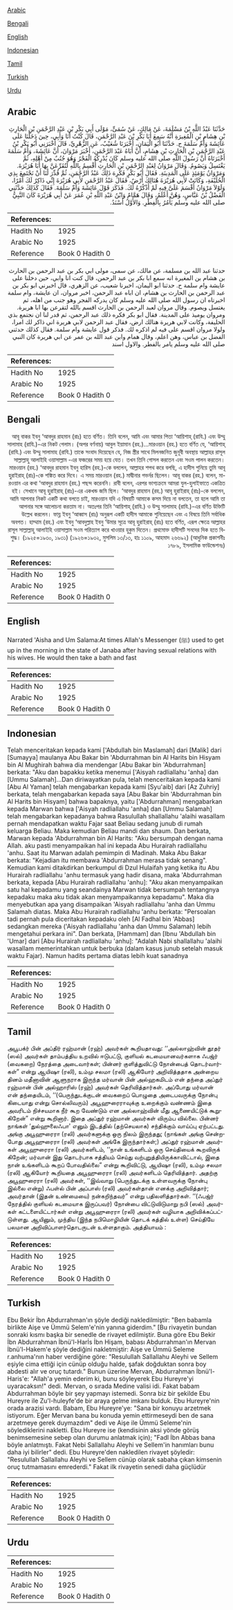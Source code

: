 [Arabic](#arabic)

[Bengali](#bengali)

[English](#english)

[Indonesian](#indonesian)

[Tamil](#tamil)

[Turkish](#turkish)

[Urdu](#urdu)

## Arabic


<div dir="rtl" lang="ar" style={{fontSize:'larger',backgroundColor:'#f8f9fa',padding:20}}>
حَدَّثَنَا عَبْدُ اللَّهِ بْنُ مَسْلَمَةَ، عَنْ مَالِكٍ، عَنْ سُمَىٍّ، مَوْلَى أَبِي بَكْرِ بْنِ عَبْدِ الرَّحْمَنِ بْنِ الْحَارِثِ بْنِ هِشَامِ بْنِ الْمُغِيرَةِ أَنَّهُ سَمِعَ أَبَا بَكْرِ بْنَ عَبْدِ الرَّحْمَنِ، قَالَ كُنْتُ أَنَا وَأَبِي، حِينَ دَخَلْنَا عَلَى عَائِشَةَ وَأُمِّ سَلَمَةَ ح‏.‏ حَدَّثَنَا أَبُو الْيَمَانِ، أَخْبَرَنَا شُعَيْبٌ، عَنِ الزُّهْرِيِّ، قَالَ أَخْبَرَنِي أَبُو بَكْرِ بْنُ عَبْدِ الرَّحْمَنِ بْنِ الْحَارِثِ بْنِ هِشَامٍ، أَنَّ أَبَاهُ عَبْدَ الرَّحْمَنِ، أَخْبَرَ مَرْوَانَ، أَنَّ عَائِشَةَ، وَأُمَّ سَلَمَةَ أَخْبَرَتَاهُ أَنَّ رَسُولَ اللَّهِ صلى الله عليه وسلم كَانَ يُدْرِكُهُ الْفَجْرُ وَهُوَ جُنُبٌ مِنْ أَهْلِهِ، ثُمَّ يَغْتَسِلُ وَيَصُومُ‏.‏ وَقَالَ مَرْوَانُ لِعَبْدِ الرَّحْمَنِ بْنِ الْحَارِثِ أُقْسِمُ بِاللَّهِ لَتُقَرِّعَنَّ بِهَا أَبَا هُرَيْرَةَ‏.‏ وَمَرْوَانُ يَوْمَئِذٍ عَلَى الْمَدِينَةِ‏.‏ فَقَالَ أَبُو بَكْرٍ فَكَرِهَ ذَلِكَ عَبْدُ الرَّحْمَنِ، ثُمَّ قُدِّرَ لَنَا أَنْ نَجْتَمِعَ بِذِي الْحُلَيْفَةِ، وَكَانَتْ لأَبِي هُرَيْرَةَ هُنَالِكَ أَرْضٌ، فَقَالَ عَبْدُ الرَّحْمَنِ لأَبِي هُرَيْرَةَ إِنِّي ذَاكِرٌ لَكَ أَمْرًا، وَلَوْلاَ مَرْوَانُ أَقْسَمَ عَلَىَّ فِيهِ لَمْ أَذْكُرْهُ لَكَ‏.‏ فَذَكَرَ قَوْلَ عَائِشَةَ وَأُمِّ سَلَمَةَ‏.‏ فَقَالَ كَذَلِكَ حَدَّثَنِي الْفَضْلُ بْنُ عَبَّاسٍ، وَهُنَّ أَعْلَمُ، وَقَالَ هَمَّامٌ وَابْنُ عَبْدِ اللَّهِ بْنِ عُمَرَ عَنْ أَبِي هُرَيْرَةَ كَانَ النَّبِيُّ صلى الله عليه وسلم يَأْمُرُ بِالْفِطْرِ‏.‏ وَالأَوَّلُ أَسْنَدُ‏.‏
</div>
<div style={{backgroundColor:'#f8f9fa',padding:20, marginBottom: 10}}><table> <thead> <tr> <th>References:</th> <th></th> </tr> </thead> <tbody><tr><td>Hadith No</td><td>1925</td></tr><tr><td>Arabic No</td><td>1925</td></tr><tr><td>Reference</td><td>Book 0 Hadith 0</td></tr></tbody></table></div>


<div dir="rtl" lang="ar" style={{fontSize:'larger',backgroundColor:'#f8f9fa',padding:20}}>
حدثنا عبد الله بن مسلمة، عن مالك، عن سمى، مولى ابي بكر بن عبد الرحمن بن الحارث بن هشام بن المغيرة انه سمع ابا بكر بن عبد الرحمن، قال كنت انا وابي، حين دخلنا على عايشة وام سلمة ح. حدثنا ابو اليمان، اخبرنا شعيب، عن الزهري، قال اخبرني ابو بكر بن عبد الرحمن بن الحارث بن هشام، ان اباه عبد الرحمن، اخبر مروان، ان عايشة، وام سلمة اخبرتاه ان رسول الله صلى الله عليه وسلم كان يدركه الفجر وهو جنب من اهله، ثم يغتسل ويصوم. وقال مروان لعبد الرحمن بن الحارث اقسم بالله لتقرعن بها ابا هريرة. ومروان يوميذ على المدينة. فقال ابو بكر فكره ذلك عبد الرحمن، ثم قدر لنا ان نجتمع بذي الحليفة، وكانت لابي هريرة هنالك ارض، فقال عبد الرحمن لابي هريرة اني ذاكر لك امرا، ولولا مروان اقسم على فيه لم اذكره لك. فذكر قول عايشة وام سلمة. فقال كذلك حدثني الفضل بن عباس، وهن اعلم، وقال همام وابن عبد الله بن عمر عن ابي هريرة كان النبي صلى الله عليه وسلم يامر بالفطر. والاول اسند
</div>
<div style={{backgroundColor:'#f8f9fa',padding:20, marginBottom: 10}}><table> <thead> <tr> <th>References:</th> <th></th> </tr> </thead> <tbody><tr><td>Hadith No</td><td>1925</td></tr><tr><td>Arabic No</td><td>1925</td></tr><tr><td>Reference</td><td>Book 0 Hadith 0</td></tr></tbody></table></div>

## Bengali


<div dir="rtl" lang="bn" style={{fontSize:'larger',backgroundColor:'#f8f9fa',padding:20}}>
আবূ বাকর ইবনু ‘আবদুর রাহমান (রাঃ) হতে বর্ণিত। তিনি বলেন, আমি এবং আমার পিতা ‘আয়িশাহ্ (রাযি.) এবং উম্মু সালামাহ (রাযি.)-এর নিকট গেলাম। (অপর বর্ণনায়) আবুল ইয়ামান (রহ.)...মারওয়ান (রহ.) হতে বর্ণিত যে, ‘আয়িশাহ্ (রাযি.) এবং উম্মু সালামাহ (রাযি.) তাকে সংবাদ দিয়েছেন যে, নিজ স্ত্রীর সাথে মিলনজনিত জুনূবী অবস্থায় আল্লাহর রাসূল সাল্লাল্লাহু আলাইহি ওয়াসাল্লাম -এর ফজরের সময় হয়ে যেত। তখন তিনি গোসল করতেন এবং সওম পালন করতেন। মারওয়ান (রহ.) ‘আবদুর রাহমান ইবনু হারিস (রহ.)-কে বললেন, আল্লাহর শপথ করে বলছি, এ হাদীস শুনিয়ে তুমি আবূ হুরাইরাহ্ (রাঃ)-কে শঙ্কিত করে দিবে। এ সময় মারওয়ান (রহ.) মাদ্বীনার গভর্নর ছিলেন। আবূ বাকর (রহ.) বলেন, মারওয়ান এর কথা ‘আবদুর রাহমান (রহ.) পছন্দ করেননি। রাবী বলেন, এরপর ভাগ্যক্রমে আমরা যুল-হুলাইফাতে একত্রিত হই। সেখানে আবূ হুরাইরাহ্ (রাঃ)-এর একখন্ড জমি ছিল। ‘আবদুর রাহমান (রহ.) আবূ হুরাইরাহ্ (রাঃ)-কে বললেন, আমি আপনার নিকট একটি কথা বলতে চাই, মারওয়ান যদি এ বিষয়টি আমাকে কসম দিয়ে না বলতেন, তা হলে আমি তা আপনার সঙ্গে আলোচনা করতাম না। অতঃপর তিনি ‘আয়িশাহ্ (রাযি.) ও উম্মু সালামাহ (রাযি.)-এর বর্ণিত উক্তিটি উল্লেখ করলেন। ফায্ল ইবনু ‘আব্বাস (রাঃ) অনুরূপ একটি হাদীস আমাকে শুনিয়েছেন এবং এ বিষয়ে তিনি সর্বাধিক অবগত। হাম্মাম (রহ.) এবং ইবনু ‘আবদুল্লাহ ইবনু ‘উমার সূত্রে আবূ হুরাইরাহ্ (রাঃ) হতে বর্ণিত, এরূপ ক্ষেত্রে আল্লাহর রাসূল সাল্লাল্লাহু আলাইহি ওয়াসাল্লাম সওম পরিত্যাগ করে খাওয়ার হুকুম দিতেন। প্রথমোক্ত হাদীসটি সনদের দিক হতে বিশুদ্ধ। (১৯২৫=১৯৩০, ১৯৩১) (১৯২৬=১৯৩২, মুসলিম ১৩/১৩, হাঃ ১১০৯, আহমাদ ২৬৬৯২) (আধুনিক প্রকাশনীঃ ১৭৮৯, ইসলামিক ফাউন্ডেশনঃ)
</div>
<div style={{backgroundColor:'#f8f9fa',padding:20, marginBottom: 10}}><table> <thead> <tr> <th>References:</th> <th></th> </tr> </thead> <tbody><tr><td>Hadith No</td><td>1925</td></tr><tr><td>Arabic No</td><td>1925</td></tr><tr><td>Reference</td><td>Book 0 Hadith 0</td></tr></tbody></table></div>

## English


<div dir="ltr" lang="en" style={{fontSize:'larger',backgroundColor:'#f8f9fa',padding:20}}>
Narrated 'Aisha and Um Salama:At times Allah's Messenger (ﷺ) used to get up in the morning in the state of Janaba after having sexual relations with his wives. He would then take a bath and fast
</div>
<div style={{backgroundColor:'#f8f9fa',padding:20, marginBottom: 10}}><table> <thead> <tr> <th>References:</th> <th></th> </tr> </thead> <tbody><tr><td>Hadith No</td><td>1925</td></tr><tr><td>Arabic No</td><td>1925</td></tr><tr><td>Reference</td><td>Book 0 Hadith 0</td></tr></tbody></table></div>

## Indonesian


<div dir="ltr" lang="id" style={{fontSize:'larger',backgroundColor:'#f8f9fa',padding:20}}>
Telah menceritakan kepada kami ['Abdullah bin Maslamah] dari [Malik] dari [Sumayya] maulanya Abu Bakar bin 'Abdurrahman bin Al Harits bin Hisyam bin Al Mughirah bahwa dia mendengar [Abu Bakar bin 'Abdurrahman] berkata: "Aku dan bapakku ketika menemui ['Aisyah radliallahu 'anha] dan [Ummu Salamah]...Dan diriwayatkan pula, telah menceritakan kepada kami [Abu Al Yaman] telah mengabarkan kepada kami [Syu'aib] dari [Az Zuhriy] berkata, telah mengabarkan kepada saya [Abu Bakar bin 'Abdurrahman bin Al Harits bin Hisyam] bahwa bapaknya, yaitu ['Abdurrahman] mengabarkan kepada Marwan bahwa ['Aisyah radliallahu 'anha] dan [Ummu Salamah] telah mengabarkan kepadanya bahwa Rasulullah shallallahu 'alaihi wasallam pernah mendapatkan waktu Fajar saat Beliau sedang junub di rumah keluarga Beliau. Maka kemudian Beliau mandi dan shaum. Dan berkata, Marwan kepada 'Abdurrahman bin Al Harits: "Aku bersumpah dengan nama Allah. aku pasti menyampaikan hal ini kepada Abu Hurairah radliallahu 'anhu. Saat itu Marwan adalah pemimpin di Madinah. Maka Abu Bakar berkata: "Kejadian itu membawa 'Abdurrahman merasa tidak senang". Kemudian kami ditakdirkan berkumpul di Dzul Hulaifah yang ketika itu Abu Hurairah radliallahu 'anhu termasuk yang hadir disana, maka 'Abdurrahman berkata, kepada [Abu Hurairah radliallahu 'anhu]: "Aku akan menyampaikan satu hal kepadamu yang seandainya Marwan tidak bersumpah tentangnya kepadaku maka aku tidak akan menyampaikannya kepadamu". Maka dia menyebutkan apa yang disampaikan 'Aisyah radliallahu 'anha dan Ummu Salamah diatas. Maka Abu Hurairah radliallahu 'anhu berkata: "Persoalan tadi pernah pula diceritakan kepadaku oleh [Al Fadhal bin 'Abbas] sedangkan mereka ('Aisyah radliallahu 'anha dan Ummu Salamah) lebih mengetahui perkara ini". Dan berkata, [Hammam] dan [Ibnu 'Abdullah bin 'Umar] dari [Abu Hurairah radliallahu 'anhu]: "Adalah Nabi shallallahu 'alaihi wasallam memerintahkan untuk berbuka (dalam kasus junub setelah masuk waktu Fajar). Namun hadits pertama diatas lebih kuat sanadnya
</div>
<div style={{backgroundColor:'#f8f9fa',padding:20, marginBottom: 10}}><table> <thead> <tr> <th>References:</th> <th></th> </tr> </thead> <tbody><tr><td>Hadith No</td><td>1925</td></tr><tr><td>Arabic No</td><td>1925</td></tr><tr><td>Reference</td><td>Book 0 Hadith 0</td></tr></tbody></table></div>

## Tamil


<div dir="ltr" lang="ta" style={{fontSize:'larger',backgroundColor:'#f8f9fa',padding:20}}>
அபூபக்ர் பின் அப்திர் ரஹ்மான் (ரஹ்) அவர்கள் கூறியதாவது: ‘‘அல்லாஹ்வின் தூதர் (ஸல்) அவர்கள் தாம்பத்திய உறவில் ஈடுபட்டு, குளியல் கடமையானவர்களாக ஃபஜ்ர் (வைகறை) நேரத்தை அடைவார்கள்; பின்னர் குளித்துவிட்டு நோன்பைத் தொடர்வார்கள்” என்று ஆயிஷா (ரலி), உம்மு சலமா (ரலி) ஆகியோர் அறிவித்ததாக அன்றைய தினம் மதீனாவின் ஆளுநராக இருந்த மர்வான் பின் அல்ஹகமிடம் என் தந்தை அப்துர் ரஹ்மான் பின் அல்ஹாரிஸ் (ரஹ்) அவர்கள் தெரிவித்தார்கள். அப்போது மர்வான் என் தந்தையிடம், ‘‘(பெருந்துடக்குடன் வைகறைப் பொழுதை அடைபவருக்கு நோன்பு கிடையாது என்று சொல்லிவரும்) அபூஹுரைராவுக்கு உறைக்கும் வண்ணம் இதை அவரிடம் நிச்சயமாக நீர் கூற வேண்டும் என அல்லாஹ்வின் மீது ஆணையிட்டுக் கூறுகிறேன்” என்று கூறினார். இதை அப்துர் ரஹ்மான் அவர்கள் விரும்ப வில்லை. பின்னர் நாங்கள் ‘துல்ஹுலைஃபா' எனும் இடத்தில் (தற்செயலாக) சந்திக்கும் வாய்ப்பு ஏற்பட்டது. அங்கு அபூஹுரைரா (ரலி) அவர்களுக்கு ஒரு நிலம் இருந்தது; (நாங்கள் அங்கு சென்றபோது அபூஹுரைரா (ரலி) அவர்கள் அங்கே இருந்தார்கள்;) அப்துர் ரஹ்மான் அவர்கள் அபூஹுரைரா (ரலி) அவர்களிடம், ‘‘நான் உங்களிடம் ஒரு செய்தியைக் கூறவிருக் கிறேன்; மர்வான் இது தொடர்பாக சத்தியம் செய்து வற்புறுத்தியிருக்காவிட்டால், இதை நான் உங்களிடம் கூறப் போவதில்லை” என்று கூறிவிட்டு, ஆயிஷா (ரலி), உம்மு சலமா (ரலி) ஆகியோர் கூறியதை அபூஹுரைரா (ரலி) அவர்களிடம் தெரிவித்தார். அதற்கு அபூஹுரைரா (ரலி) அவர்கள், ‘‘இவ்வாறு (பெருந்துடக்கு உள்ளவருக்கு நோன்பு இல்லை என்று) ஃபள்ல் பின் அப்பாஸ் (ரலி) அவர்கள்தான் எனக்கு அறிவித்தார்; அவர்தான் (இதன் உண்மையை) நன்கறிந்தவர்” என்று பதிலளித்தார்கள். ‘‘(ஃபஜ்ர் நேரத்தில் குளியல் கடமையாக இருப்பவர்) நோன்பை விட்டுவிடுமாறு நபி (ஸல்) அவர்கள் கட்டளையிட்டார்கள் என்று அபூஹுரைரா (ரலி) அவர்கள் வழியாக அறிவிக்கப்பட்டுள்ளது. ஆயினும், முந்திய (இந்த நபிமொழியின் தொடக் கத்தில் உள்ள) செய்தியே பலமான அறிவிப்பாளர்தொடருடன் உள்ளதாகும். அத்தியாயம் :
</div>
<div style={{backgroundColor:'#f8f9fa',padding:20, marginBottom: 10}}><table> <thead> <tr> <th>References:</th> <th></th> </tr> </thead> <tbody><tr><td>Hadith No</td><td>1925</td></tr><tr><td>Arabic No</td><td>1925</td></tr><tr><td>Reference</td><td>Book 0 Hadith 0</td></tr></tbody></table></div>

## Turkish


<div dir="ltr" lang="tr" style={{fontSize:'larger',backgroundColor:'#f8f9fa',padding:20}}>
Ebu Bekir İbn Abdurrahman'ın şöyle dediği nakledilmiştir: "Ben babamla birlikte Aişe ve Ümmü Selem'e'nin yanına giderdim." [Bu rivayetin bundan sonraki kısmı başka bir senedle de rivayet edilmiştir. Buna göre Ebu Bekir İbn Abdurrahman İbnü'l-Harİs İbn Hişam, babası Abdurrahman'ın Mervan İbnü'l-Hakem'e şöyle dediğini nakletmiştir: Aişe ve Ümmü Seleme r.anhuma'nın haber verdiğine göre: "Resulullah Sallallahu Aleyhi ve Sellem eşiyle cima ettiği için cünüp olduğu halde, şafak doğduktan sonra boy abdesti alır ve oruç tutardı." Bunun üzerine Mervan, Abdurrahman İbnü'l-Haris'e: "Allah'a yemin ederim ki, bunu söyleyerek Ebu Hureyre'yi uyaracaksın!" dedi. Mervan, o sırada Medine valisi idi. Fakat babam Abdurrahman böyle bir şey yapmayı istemedi. Sonra biz bir şekilde Ebu Hureyre ile Zu'l-huleyfe'de bir araya gelme imkanı bulduk. Ebu Hureyre'nin orada arazisi vardı. Babam, Ebu Hureyre'ye: "Sana bir konuyu arzetmek istiyorum. Eğer Mervan bana bu konuda yemin ettirmeseydi ben de sana arzetmeye gerek duymazdım" dedi ve Aişe ile Ümmü Seleme'nin söylediklerini nakletti. Ebu Hureyre ise (kendisinin aksi yönde görüş benimsemesine sebep olan durumu anlatmak için); "Fadl İbn Abbas bana böyle anlatmıştı. Fakat Nebi Sallallahu Aleyhi ve Sellem'in hanımları bunu daha iyi bilirler" dedi. Ebu Hureyre'den nakledilen rivayet şöyledir: "Resulullah Sallallahu Aleyhi ve Sellem cünüp olarak sabaha çıkan kimsenin oruç tutmamasını emrederdi." Fakat ilk rivayetin senedi daha güçlüdür
</div>
<div style={{backgroundColor:'#f8f9fa',padding:20, marginBottom: 10}}><table> <thead> <tr> <th>References:</th> <th></th> </tr> </thead> <tbody><tr><td>Hadith No</td><td>1925</td></tr><tr><td>Arabic No</td><td>1925</td></tr><tr><td>Reference</td><td>Book 0 Hadith 0</td></tr></tbody></table></div>

## Urdu


<div dir="rtl" lang="ur" style={{fontSize:'larger',backgroundColor:'#f8f9fa',padding:20}}>

</div>
<div style={{backgroundColor:'#f8f9fa',padding:20, marginBottom: 10}}><table> <thead> <tr> <th>References:</th> <th></th> </tr> </thead> <tbody><tr><td>Hadith No</td><td>1925</td></tr><tr><td>Arabic No</td><td>1925</td></tr><tr><td>Reference</td><td>Book 0 Hadith 0</td></tr></tbody></table></div>